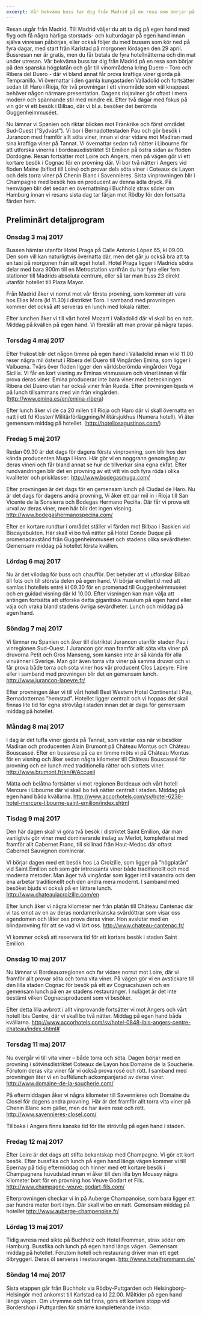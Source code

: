 ```yaml
---
excerpt: Vår bekväma buss tar dig från Madrid på en resa som börjar på den spanska högplatån och går till vinområdena kring Duero – Toro och Ribera del Duero - där vi bland annat får prova kraftiga viner gjorda på Tempranillo.
---
```

Resan utgår från Madrid. Till Madrid väljer du att ta dig på egen hand med flyg och få några härliga
storstads- och kulturdagar på egen hand innan själva vinresan påbörjas, eller också följer du med
bussen som kör ned på fyra dagar, med start från Karlstad på morgonen lördagen den 29 april.
Bussresan ner är gratis, men du får betala de fyra hotellnätterna och din mat under utresan.
Vår bekväma buss tar dig från Madrid på en resa som börjar på den spanska högplatån och går till
vinområdena kring Duero – Toro och Ribera del Duero - där vi bland annat får prova kraftiga viner
gjorda på Tempranillo. Vi övernattar i den gamla kungastaden Valladolid och fortsätter sedan till
Haro i Rioja, för två provningar i ett vinområde som väl knappast behöver någon närmare
presentation. Dagens riojaviner gör oftast i mera modern och spännande stil med mindre ek. Efter
två dagar med fokus på vin gör vi ett besök i Bilbao, där vi bl.a. besöker det berömda
Guggenheimmuséet.

Nu lämnar vi Spanien och riktar blicken mot Frankrike och först området Sud-Ouest (”Sydväst”).
Vi bor i Bernadottestaden Pau och gör besök i Jurancon med framför allt söta viner, innan vi drar
vidare mot Madiran med sina kraftiga viner på Tannat. Vi övernattar sedan två nätter i Libourne för
att utforska vinerna i bordeauxdistriktet St Emilion på östra sidan av floden Dordogne.
Resan fortsätter mot Loire och Angers, men på vägen gör vi ett kortare besök i Cognac för en
provning där. Vi bor två nätter i Angers vid floden Maine (biflod till Loire) och provar dels söta
viner i Coteaux de Layon och dels torra viner på Chenin Blanc i Savennières. Sista vinprovningen
blir i Champagne med besök hos en producent av denna ädla dryck.
På hemvägen blir det sedan en övernattning i Buchholz strax söder om Hamburg innan vi resans
sista dag tar färjan mot Rödby för den fortsatta färden hem.

## Preliminärt detaljprogram

### Onsdag 3 maj 2017

Bussen hämtar utanför Hotel Praga på Calle Antonio López 65, kl 09.00. Den som vill kan
naturligtvis övernatta där, men det går ju också bra att ta en taxi på morgonen från sitt eget hotell.
Hotel Praga ligger i Madrids södra delar med bara 900m till en Metrostation varifrån du har fyra
eller fem stationer till Madrids absoluta centrum, eller så tar man buss 23 direkt utanför hotellet till
Plaza Mayor.

Från Madrid åker vi norrut mot vår första provning, som kommer att vara hos Elias Mora (kl
11.30) i distriktet Toro. I samband med provningen kommer det också att serveras en lunch med
lokala rätter.

Efter lunchen åker vi till vårt hotell Mozart i Valladolid där vi skall bo en natt. Middag på kvällen
på egen hand. Vi föreslår att man provar på några tapas.

### Torsdag 4 maj 2017

Efter frukost blir det någon timme på egen hand i Valladolid innan vi kl 11.00 reser några mil 
österut i Ribera del Duero till Vingården Emina, som ligger i Valbuena. Tvärs över floden ligger
den världsberömda vingården Vega Sicilia. Vi får en kort visning av Eminas vinmuseum och vineri
innan vi får prova deras viner. Emina producerar inte bara viner med beteckningen Ribera del Duero
utan har också viner från Rueda. Efter provningen bjuds vi på lunch tillsammans med vin från
vingården.
(http://www.emina.es/en/emina-ribera)

Efter lunch åker vi de ca 20 milen till Rioja och Haro där vi skall övernatta en natt i ett fd Kloster/
Militärförläggning/Militärsjukhus (Numera hotell). Vi äter gemensam middag på hotellet.
(http://hotellosagustinos.com/)

### Fredag 5 maj 2017
Redan 09.30 är det dags för dagens första vinprovning, som blir hos den kända producenten Muga i
Haro. Här gör vi en noggrann genomgång av deras vineri och får bland annat se hur de tillverkar
sina egna ekfat. Efter rundvandringen blir det en provning av ett vitt vin och fyra röda i olika
kvaliteter och prisklasser.
http://www.bodegasmuga.com/

Efter provningen är det dags för en gemensam lunch på Ciudad de Haro.
Nu är det dags för dagens andra provning, Vi åker ett par mil in i Rioja till San Vicente de la
Sonsierra och Bodegas Hermano Peciña. Där får vi prova ett urval av deras viner, men här blir det
ingen visning.
http://www.bodegashermanospecina.com/

Efter en kortare rundtur i området ställer vi färden mot Bilbao i Baskien vid Biscayabukten. Här
skall vi bo två nätter på Hotel Conde Duque på promenadavstånd från Guggenheimmuséet och
stadens olika sevärdheter. Gemensam middag på hotellet första kvällen.

### Lördag 6 maj 2017
Nu är det vilodag för buss och chaufför. Det betyder att vi utforskar Bilbao till fots och till största
delen på egen hand. Vi börjar emellertid med att samlas i hotellets entré kl 09.30 för en promenad
till Guggenheimmuséet och en guidad visning där kl 10.00. Efter visningen kan man välja att
antingen fortsätta att utforska detta gigantiska muséum på egen hand eller väja och vraka bland
stadens övriga sevärdheter. Lunch och middag på egen hand.

### Söndag 7 maj 2017
Vi lämnar nu Spanien och åker till distriktet Jurancon utanför staden Pau i vinregionen Sud-Ouest. I
Jurancon gör man framför allt söta vita viner på druvorna Petit och Gros Manseng, som kanske inte
är så kända för alla vinvänner i Sverige. Man gör även torra vita viner på samma druvor och vi får
prova både torra och söta viner hos vår producent Clos Lapeyre. Före eller i samband med
provningen blir det en gemensam lunch.
http://www.jurancon-lapeyre.fr/

Efter provningen åker vi till vårt hotell Best Western Hotel Continental i Pau, Bernadotternas
”hemstad”. Hotellet ligger centralt och vi hoppas det skall finnas lite tid för egna strövtåg i staden
innan det är dags för gemensam middag på hotellet.

### Måndag 8 maj 2017
I dag är det tuffa viner gjorda på Tannat, som väntar oss när vi besöker Madiran och producenten
Alain Brumont på Château Montus och Château Bouscassé. Efter en bussresa på ca en timme möts
vi på Château Montus för en visning och åker sedan några kilometer till Château Bouscassé för 
provning och en lunch med traditionella rätter och slottets viner.
http://www.brumont.fr/en/#/Accueil

Mätta och belåtna fortsätter vi mot regionen Bordeaux och vårt hotell Mercure i Libourne där vi
skall bo två nätter centralt i staden. Middag på egen hand båda kvällarna.
http://www.accorhotels.com/sv/hotel-6238-hotel-mercure-libourne-saint-emilion/index.shtml

### Tisdag 9 maj 2017
Den här dagen skall vi göra två besök i distriktet Saint Emilion, där man vanligtvis gör viner med
dominerande inslag av Merlot, kompletterat med framför allt Cabernet Franc, till skillnad från
Haut-Medoc där oftast Cabernet Sauvignon dominerar.

Vi börjar dagen med ett besök hos La Croizille, som ligger på ”högplatån” vid Saint Emilion och
som gör intressanta viner både traditionellt och med moderna metoder. Man äger två vingårdar som
ligger intill varandra och den ena arbetar traditionellt och den andra mera modernt. I samband med
besöket bjuds vi också på en lättare lunch.
http://www.chateaulacroizille.com/en

Efter lunch åker vi några kilometer ner från platån till Château Cantenac där vi tas emot av en av
deras nordamerikanska svärdöttrar som visar oss egendomen och låter oss prova deras viner. Hon
avslutar med en blindprovning för att se vad vi lärt oss.
http://www.chateau-cantenac.fr/

Vi kommer också att reservera tid för ett kortare besök i staden Saint Emilion.

### Onsdag 10 maj 2017
Nu lämnar vi Bordeauxregionen och far vidare norrut mot Loire, där vi framför allt provar söta och
torra vita viner. På vägen gör vi en avstickare till den lilla staden Cognac för besök på ett av
Cognacshusen och en gemensam lunch på en av stadens restauranger. I nuläget är det inte bestämt
vilken Cognacsproducent som vi besöker.

Efter detta lilla avbrott i allt vinprovande fortsätter vi mot Angers och vårt hotell Ibis Centre, där vi
skall bo två nätter. Middag på egen hand båda kvällarna.
http://www.accorhotels.com/sv/hotel-0848-ibis-angers-centre-chateau/index.shtml#

### Torsdag 11 maj 2017
Nu övergår vi till vita viner – både torra och söta. Dagen börjar med en provning i sötvinsdistriktet
Coteaux de Layon hos Domaine de la Soucherie. Förutom deras vita viner får vi också prova rosé
och rött. I samband med provningen äter vi en buffélunch ackompanjerad av deras viner.
http://www.domaine-de-la-soucherie.com/

På eftermiddagen åker vi några kilometer till Savennières och Domaine du Closel för dagens andra
provning. Här är det framför allt torra vita viner på Chenin Blanc som gäller, men de har även rosé
och rött.
http://www.savennieres-closel.com/

Tillbaka i Angers finns kanske tid för lite strövtåg på egen hand i staden.

### Fredag 12 maj 2017
Efter Loire är det dags att stifta bekantskap med Champagne. Vi gör ett kort besök. Efter bussfika
och lunch på egen hand längs vägen kommer vi till Epernay på tidig eftermiddag och hinner med ett
kortare besök i Champagnens huvudstad innan vi åker till den lilla byn Moussy några kilometer bort
för en provning hos Veuve Godart et Fils.
http://www.champagne-veuve-godart-fils.com/

Efterprovningen checkar vi in på Auberge Champanoise, som bara ligger ett par hundra meter bort i
byn. Där skall vi bo en natt. Gemensam middag på hotellet
http://www.auberge-champenoise.fr/

### Lördag 13 maj 2017
Tidig avresa med sikte på Buchholz och Hotel Fromman, strax söder om Hamburg. Bussfika och
lunch på egen hand längs vägen. Gemensam middag på hotellet. Förutom hotell och restaurang
driver man ett eget ölbryggeri. Deras öl serveras i restaurangen.
http://www.hotelfrommann.de/

### Söndag 14 maj 2017
Sista etappen går från Buchholz via Rödby-Puttgarden och Helsingborg-Helsingör med ankomst till
Karlstad ca kl 22.00. Måltider på egen hand längs vägen. Om utrymme och tid finns, görs ett
kortare stopp vid Bordershop i Puttgarden för smärre kompletterande inköp.
